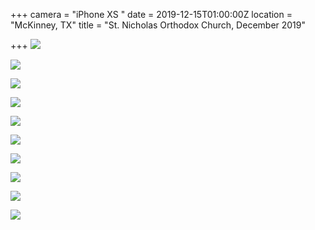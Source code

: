 +++
camera = "iPhone XS "
date = 2019-12-15T01:00:00Z
location = "McKinney, TX"
title = "St. Nicholas Orthodox Church, December 2019"

+++
![](https://res.cloudinary.com/tobyblog/image/upload/v1576373791/img/D03D8F4B-9330-4AA9-955F-927E6FC0F595_vacerd.jpg)
<!--more-->

![](https://res.cloudinary.com/tobyblog/image/upload/v1576373896/img/AB8B1106-FFB3-4DCE-A7F1-F1C4CBA6BB27_tnaiuo.jpg)

![](https://res.cloudinary.com/tobyblog/image/upload/v1576374019/img/8BA8F92F-AD30-4237-B936-8A6947380D66_lcienx.jpg)

![](https://res.cloudinary.com/tobyblog/image/upload/v1576374074/img/7B38D37B-7DF1-4C1A-AD27-3C743CC07E31_pumlir.jpg)

![](https://res.cloudinary.com/tobyblog/image/upload/v1576374277/img/F33D0DC7-B729-4153-A853-56FF1C32BC89_hcnxhq.jpg)

![](https://res.cloudinary.com/tobyblog/image/upload/v1576374333/img/54424509-FB24-4CC7-9BF3-631512DC8C1A_jus4qh.jpg)

![](https://res.cloudinary.com/tobyblog/image/upload/v1576374452/img/1BA1A080-4658-4B79-8282-B7E2148CFFB4_sgjg1y.jpg)

![](https://res.cloudinary.com/tobyblog/image/upload/v1576374509/img/39F01B77-244D-43F0-9E4D-78ACE94F1EA3_wrcoar.jpg)

![](https://res.cloudinary.com/tobyblog/image/upload/v1576374603/img/28452E62-07E3-41DD-9B16-C9C04E8853A7_ruvqt6.jpg)

![](https://res.cloudinary.com/tobyblog/image/upload/v1576374864/img/3B109BC8-66CD-4CFE-88DC-9523762E7CAC_by1tn2.jpg)